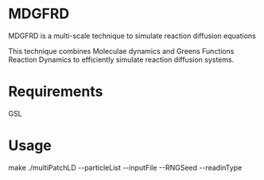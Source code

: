# MDGFRD
MDGFRD is a multi-scale technique to simulate reaction diffusion equations

This technique combines Moleculae dynamics and Greens Functions Reaction Dynamics to efficiently simulate reaction diffusion systems.

# Requirements
GSL

# Usage 
make
./multiPatchLD --particleList --inputFile --RNGSeed --readinType
